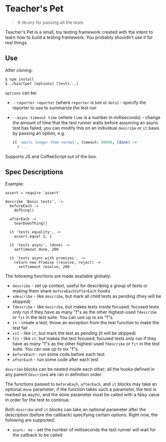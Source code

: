 Teacher's Pet
=============

> A library for passing all the tests

Teacher's Pet is a small, toy testing framework created with the intent to learn how to build a testing framework. You probably shouldn't use it for real things.

Use
---

After cloning:

```
$ npm install
$ ./bin/tpet [options] [tests...]
```

`options` can be:

* `--reporter reporter` (where `reporter` is `bdd` or `dots`) - specify the reporter to use to summarize the test run
* `--async-timeout time` (where `time` is a number in milliseconds) - change the amount of time that the test runner waits before assuming an async test has failed; you can modify this on an individual `describe` or `it` basis by passing an option, e.g.

  ```coffeescript
  it 'waits longer than normal', timeout: 60000, (done) ->
    # ...
  ```

Supports JS and CoffeeScript out of the box.

Spec Descriptions
-----------------

Example:

```coffee-script
assert = require 'assert'

describe 'Basic tests', ->
  beforeEach ->
    doThing()

  afterEach ->
    tearDownThing()

  it 'tests equality', ->
    assert.equal 1, 1

  it 'tests async', (done) ->
    setTimeout done, 200

  it 'tests async with promises', ->
    return new Promise (resolve, reject) ->
      setTimeout resolve, 200
```

The following functions are made available globally:

* `describe` - set up context, useful for describing a group of tests or making them share `beforeEach`/`afterEach` hooks
* `xdescribe` - like `describe`, but mark all child tests as pending (they will be skipped)
* `fdescribe` - like `describe`, but makes tests inside focused; focused tests only run if they have as many "f"s as the other highest-used `fdescribe` or `fit` in the test suite. You can use up to six "f"s.
* `it` - create a test; throw an exception from the test function to make the test fail
* `xit` - like `it`, but mark the test as pending (it will be skipped)
* `fit` - like `it`, but makes the test focused; focused tests only run if they have as many "f"s as the other highest-used `fdescribe` or `fit` in the test suite. You can use up to six "f"s.
* `beforeEach` - run some code before each test
* `afterEach` - run some code after each test

`describe` blocks can be nested inside each other; all the hooks defined in any parent `describe`s are ran in definition order.

The functions passed to `beforeEach`, `afterEach`, and `it` blocks may take an optional `done` parameter; if the function takes such a parameter, the test is marked as async, and the done parameter *must* be called with a falsy value in order for the test to continue.

Both `describe` and `it` blocks can take an optional parameter after the description (before the callback) specifying certain options. Right now, the following are supported:

* `async: ms` - set the number of milliseconds the test runner will wait for the callback to be called
